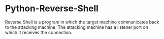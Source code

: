 # Python-Reverse-Shell
Reverse Shell is a program in which the target machine communicates back to the attacking machine. The attacking machine has a listener port on which it receives the connection. 
